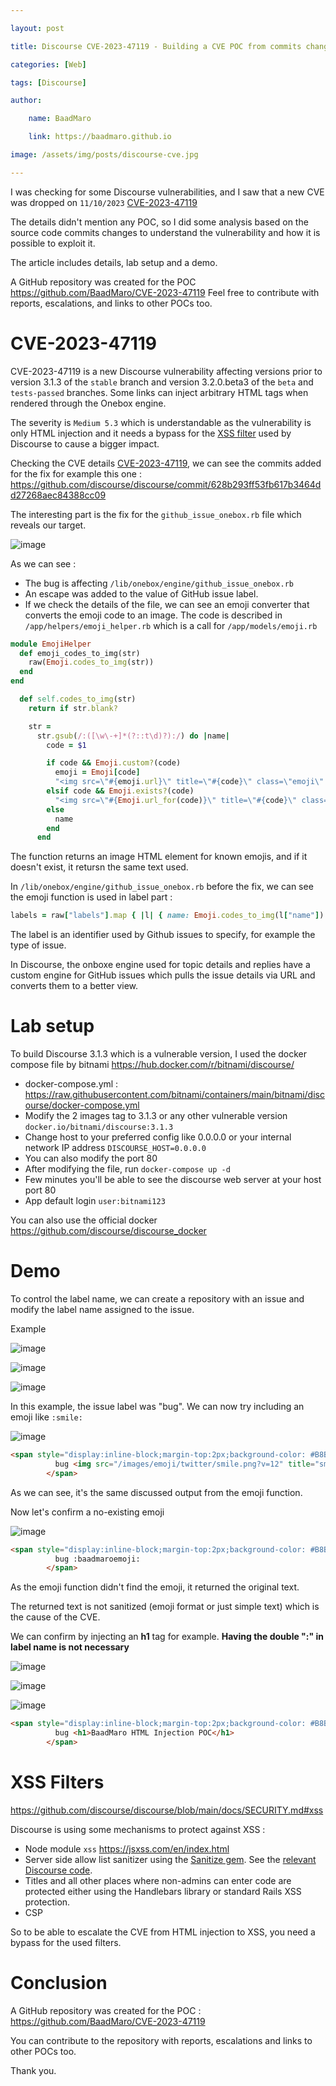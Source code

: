 ```yaml
---

layout: post

title: Discourse CVE-2023-47119 - Building a CVE POC from commits changes 

categories: [Web]

tags: [Discourse]

author:

    name: BaadMaro

    link: https://baadmaro.github.io

image: /assets/img/posts/discourse-cve.jpg

---
```


I was checking for some Discourse vulnerabilities, and I saw that a new CVE was dropped on `11/10/2023`  [CVE-2023-47119](https://nvd.nist.gov/vuln/detail/CVE-2023-47119) 

The details didn't mention any POC, so I did some analysis based on the source code commits changes to understand the vulnerability and how it is possible to exploit it.

The article includes details, lab setup and a demo.

A GitHub repository was created for the POC https://github.com/BaadMaro/CVE-2023-47119 Feel free to contribute with reports, escalations, and links to other POCs too.

# CVE-2023-47119 

CVE-2023-47119 is a new Discourse vulnerability affecting versions prior to version 3.1.3 of the `stable` branch and version 3.2.0.beta3 of the `beta` and `tests-passed` branches. Some links can inject arbitrary HTML tags when rendered through the Onebox engine.

The severity is `Medium 5.3`  which is understandable as the vulnerability is only HTML injection and it needs a bypass for the [XSS filter](https://github.com/discourse/discourse/blob/main/docs/SECURITY.md#xss) used by Discourse to cause a bigger impact. 

Checking the CVE details [CVE-2023-47119](https://nvd.nist.gov/vuln/detail/CVE-2023-47119), we can see the commits added for the fix for example this one : https://github.com/discourse/discourse/commit/628b293ff53fb617b3464dd27268aec84388cc09

The interesting part is the fix for the `github_issue_onebox.rb` file which reveals our target.

![image](https://github.com/BaadMaro/baadmaro.github.io/assets/72421091/08cbed3c-2600-499e-9cf6-68a263b9c56a)

As we can see :
- The bug is affecting `/lib/onebox/engine/github_issue_onebox.rb`
- An escape was added to the value of GitHub issue label.
- If we check the details of the file, we can see an emoji converter that converts the emoji code to an image. The code is described in `/app/helpers/emoji_helper.rb` which is a call for `/app/models/emoji.rb`

```ruby
module EmojiHelper
  def emoji_codes_to_img(str)
    raw(Emoji.codes_to_img(str))
  end
end
```

```ruby
  def self.codes_to_img(str)
    return if str.blank?

    str =
      str.gsub(/:([\w\-+]*(?::t\d)?):/) do |name|
        code = $1

        if code && Emoji.custom?(code)
          emoji = Emoji[code]
          "<img src=\"#{emoji.url}\" title=\"#{code}\" class=\"emoji\" alt=\"#{code}\" loading=\"lazy\" width=\"20\" height=\"20\">"
        elsif code && Emoji.exists?(code)
          "<img src=\"#{Emoji.url_for(code)}\" title=\"#{code}\" class=\"emoji\" alt=\"#{code}\" loading=\"lazy\" width=\"20\" height=\"20\">"
        else
          name
        end
      end
```

The function returns an image HTML element for known emojis, and  if it doesn't exist, it retursn the same text used.

In `/lib/onebox/engine/github_issue_onebox.rb` before the fix, we can see the emoji function is used in label part :

```ruby
labels = raw["labels"].map { |l| { name: Emoji.codes_to_img(l["name"]) } }
```

The label is an identifier used by Github issues to specify, for example the type of issue.

In Discourse, the onboxe engine used for topic details and replies have a custom engine for GitHub issues which pulls the issue details via URL and converts them to a better view.

# Lab setup

To build Discourse 3.1.3 which is a vulnerable version, I used the docker compose file by bitnami 
https://hub.docker.com/r/bitnami/discourse/ 
- docker-compose.yml : https://raw.githubusercontent.com/bitnami/containers/main/bitnami/discourse/docker-compose.yml
- Modify the 2 images tag to 3.1.3 or any other vulnerable version `docker.io/bitnami/discourse:3.1.3`
- Change host to your preferred config like 0.0.0.0 or your internal network IP address `DISCOURSE_HOST=0.0.0.0`
- You can also modify the port 80
- After modifying the file, run `docker-compose up -d`
- Few minutes you'll be able to see the discourse web server at your host port 80 
- App default login `user:bitnami123`

You can also use the official docker https://github.com/discourse/discourse_docker 

# Demo 

To control the label name, we can create a repository with an issue and modify the label name assigned to the issue.

Example 

![image](https://github.com/BaadMaro/baadmaro.github.io/assets/72421091/0642ad14-f655-49f0-a829-dddc7077a239)

![image](https://github.com/BaadMaro/baadmaro.github.io/assets/72421091/0fafa829-0a29-4e57-96da-0b30cc169e75)

![image](https://github.com/BaadMaro/baadmaro.github.io/assets/72421091/48505b56-c263-4bae-8960-7d0812cccaf1)

In this example, the issue label was "bug". We can now try including an emoji like `:smile:`

![image](https://github.com/BaadMaro/baadmaro.github.io/assets/72421091/6211c4ca-f0c1-4857-87a2-1168dce2cf3e)

```html
<span style="display:inline-block;margin-top:2px;background-color: #B8B8B8;padding: 2px;border-radius: 4px;color: #fff;margin-left: 3px;">
          bug <img src="/images/emoji/twitter/smile.png?v=12" title="smile" class="emoji" alt="smile" width="20" height="20">
        </span>
```

As we can see, it's the same discussed output from the emoji function.

Now let's confirm a no-existing emoji

![image](https://github.com/BaadMaro/baadmaro.github.io/assets/72421091/ff0b01a4-7240-4acd-bcba-07a69ce5066c)

```html
<span style="display:inline-block;margin-top:2px;background-color: #B8B8B8;padding: 2px;border-radius: 4px;color: #fff;margin-left: 3px;">
          bug :baadmaroemoji:
        </span>
```

As the emoji function didn't find the emoji, it returned the original text.

The returned text is not sanitized (emoji format or just simple text) which is the cause of the CVE.

We can confirm by injecting an **h1** tag for example. **Having the double ":" in label name is not necessary** 

![image](https://github.com/BaadMaro/CVE-2023-47119/assets/72421091/b572c978-895e-4ec5-b223-4fc0da05f17f)

![image](https://github.com/BaadMaro/CVE-2023-47119/assets/72421091/28cae5f3-89e4-4ed6-9ddf-d6f702b17457)

![image](https://github.com/BaadMaro/CVE-2023-47119/assets/72421091/cdac2e11-5932-48fb-b3a5-4a5dc83741a1)

```html
<span style="display:inline-block;margin-top:2px;background-color: #B8B8B8;padding: 2px;border-radius: 4px;color: #fff;margin-left: 3px;">
          bug <h1>BaadMaro HTML Injection POC</h1>
        </span>
```

# XSS Filters

https://github.com/discourse/discourse/blob/main/docs/SECURITY.md#xss 

Discourse is using some mechanisms to protect against XSS :
- Node module `xss` https://jsxss.com/en/index.html
- Server side allow list sanitizer using the [Sanitize gem](https://github.com/rgrove/sanitize). See the [relevant Discourse code](https://github.com/discourse/discourse/blob/main/lib/pretty_text.rb).
- Titles and all other places where non-admins can enter code are protected either using the Handlebars library or standard Rails XSS protection.
- CSP

So to be able to escalate the CVE from HTML injection to XSS, you need a bypass for the used filters.

# Conclusion

A GitHub repository was created for the POC : https://github.com/BaadMaro/CVE-2023-47119

You can contribute to the repository with reports, escalations and links to other POCs too.

Thank you.
